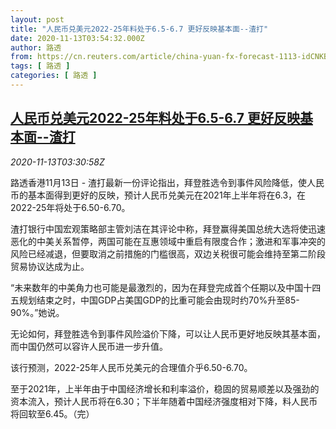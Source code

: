 ```yaml
---
layout: post
title: "人民币兑美元2022-25年料处于6.5-6.7 更好反映基本面--渣打"
date: 2020-11-13T03:54:32.000Z
author: 路透
from: https://cn.reuters.com/article/china-yuan-fx-forecast-1113-idCNKBS27T0DW
tags: [ 路透 ]
categories: [ 路透 ]
---
```

<!--1605239672000-->
[人民币兑美元2022-25年料处于6.5-6.7 更好反映基本面--渣打](https://cn.reuters.com/article/china-yuan-fx-forecast-1113-idCNKBS27T0DW)
------

<div>
<div><i>2020-11-13T03:30:58Z</i></div><p>路透香港11月13日 - 渣打最新一份评论指出，拜登胜选令到事件风险降低，使人民币的基本面得到更好的反映，预计人民币兑美元在2021年上半年将在6.3，在2022-25年将处于6.50-6.70。</p><p>渣打银行中国宏观策略部主管刘洁在其评论中称，拜登赢得美国总统大选将使迅速恶化的中美关系暂停，两国可能在互惠领域中重启有限度合作；激进和军事冲突的风险已经减退，但要取消之前措施的门槛很高，双边关税很可能会维持至第二阶段贸易协议达成为止。</p><p>“未来数年的中美角力也可能是最激烈的，因为在拜登完成首个任期以及中国十四五规划结束之时，中国GDP占美国GDP的比重可能会由现时约70%升至85-90%。”她说。</p><p>无论如何，拜登胜选令到事件风险溢价下降，可以让人民币更好地反映其基本面，而中国仍然可以容许人民币进一步升值。</p><p>该行预测，2022-25年人民币兑美元的合理值介乎6.50-6.70。</p><p>至于2021年，上半年由于中国经济增长和利率溢价，稳固的贸易顺差以及强劲的资本流入，预计人民币将在6.30；下半年随着中国经济强度相对下降，料人民币将回软至6.45。（完）</p>
</div>

